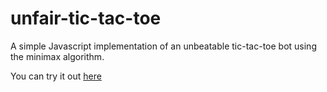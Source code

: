 # unfair-tic-tac-toe
A simple Javascript implementation of an unbeatable tic-tac-toe bot using the minimax algorithm.

You can try it out [here](http://unfair-tic-tac-toe.surge.sh/)
